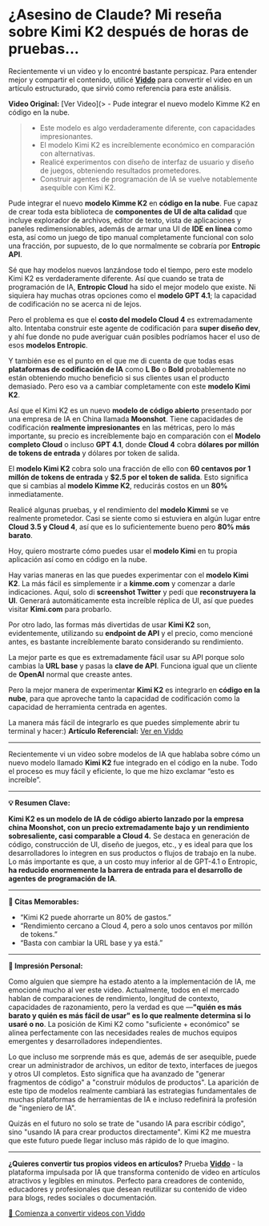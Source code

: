 # ¿Asesino de Claude? Mi reseña sobre Kimi K2 después de horas de pruebas...

Recientemente vi un video y lo encontré bastante perspicaz. Para entender mejor y compartir el contenido, utilicé **[Viddo](https://viddo.pro/)** para convertir el video en un artículo estructurado, que sirvió como referencia para este análisis.

**Video Original:** [Ver Video](> - Pude integrar el nuevo modelo Kimme K2 en código en la nube.
> - Este modelo es algo verdaderamente diferente, con capacidades impresionantes.
> - El modelo Kimi K2 es increíblemente económico en comparación con alternativas.
> - Realicé experimentos con diseño de interfaz de usuario y diseño de juegos, obteniendo resultados prometedores.
> - Construir agentes de programación de IA se vuelve notablemente asequible con Kimi K2.

Pude integrar el nuevo **modelo Kimme K2** en **código en la nube**. Fue capaz de crear toda esta biblioteca de **componentes de UI de alta calidad** que incluye explorador de archivos, editor de texto, vista de aplicaciones y paneles redimensionables, además de armar una UI de **IDE en línea** como esta, así como un juego de tipo manual completamente funcional con solo una fracción, por supuesto, de lo que normalmente se cobraría por **Entropic API**.

Sé que hay modelos nuevos lanzándose todo el tiempo, pero este modelo Kimi K2 es verdaderamente diferente. Así que cuando se trata de programación de IA, **Entropic Cloud** ha sido el mejor modelo que existe. Ni siquiera hay muchas otras opciones como el **modelo GPT 4.1**; la capacidad de codificación no se acerca ni de lejos.

Pero el problema es que el **costo del modelo Cloud 4** es extremadamente alto. Intentaba construir este agente de codificación para **super diseño dev**, y ahí fue donde no pude averiguar cuán posibles podríamos hacer el uso de esos **modelos Entropic**.

Y también ese es el punto en el que me di cuenta de que todas esas **plataformas de codificación de IA** como **L Bo** o **Bold** probablemente no están obteniendo mucho beneficio si sus clientes usan el producto demasiado. Pero eso va a cambiar completamente con este **modelo Kimi K2**.

Así que el Kimi K2 es un nuevo **modelo de código abierto** presentado por una empresa de IA en China llamada **Moonshot**. Tiene capacidades de codificación **realmente impresionantes** en las métricas, pero lo más importante, su precio es increíblemente bajo en comparación con el **Modelo completo Cloud** o incluso **GPT 4.1**, donde **Cloud 4** cobra **dólares por millón de tokens de entrada** y dólares por token de salida.

El **modelo Kimi K2** cobra solo una fracción de ello con **60 centavos por 1 millón de tokens de entrada** y **$2.5 por el token de salida**. Esto significa que si cambias al **modelo Kimme K2**, reducirás costos en un **80%** inmediatamente.

Realicé algunas pruebas, y el rendimiento del **modelo Kimmi** se ve realmente prometedor. Casi se siente como si estuviera en algún lugar entre **Cloud 3.5 y Cloud 4**, así que es lo suficientemente bueno pero **80% más barato**.

Hoy, quiero mostrarte cómo puedes usar el **modelo Kimi** en tu propia aplicación así como en código en la nube.

Hay varias maneras en las que puedes experimentar con el **modelo Kimi K2**. La más fácil es simplemente ir a **kimme.com** y comenzar a darle indicaciones. Aquí, solo di **screenshot Twitter** y pedí que **reconstruyera la UI**. Generará automáticamente esta increíble réplica de UI, así que puedes visitar **Kimi.com** para probarlo.

Por otro lado, las formas más divertidas de usar **Kimi K2** son, evidentemente, utilizando su **endpoint de API** y el precio, como mencioné antes, es bastante increíblemente barato considerando su rendimiento.

La mejor parte es que es extremadamente fácil usar su API porque solo cambias la **URL base** y pasas la **clave de API**. Funciona igual que un cliente de **OpenAI** normal que creaste antes.

Pero la mejor manera de experimentar **Kimi K2** es integrarlo en **código en la nube**, para que aproveche tanto la capacidad de codificación como la capacidad de herramienta centrada en agentes.

La manera más fácil de integrarlo es que puedes simplemente abrir tu terminal y hacer:)
**Artículo Referencial:** [Ver en Viddo](https://viddo.pro/zh/video-result/ab78a578-e160-4137-862a-397e1ee74fd2)

---

Recientemente vi un video sobre modelos de IA que hablaba sobre cómo un nuevo modelo llamado **Kimi K2** fue integrado en el código en la nube. Todo el proceso es muy fácil y eficiente, lo que me hizo exclamar “esto es increíble”.

---

**💡 Resumen Clave:**

**Kimi K2 es un modelo de IA de código abierto lanzado por la empresa china Moonshot, con un precio extremadamente bajo y un rendimiento sobresaliente, casi comparable a Cloud 4.** Se destaca en generación de código, construcción de UI, diseño de juegos, etc., y es ideal para que los desarrolladores lo integren en sus productos o flujos de trabajo en la nube. Lo más importante es que, a un costo muy inferior al de GPT-4.1 o Entropic, **ha reducido enormemente la barrera de entrada para el desarrollo de agentes de programación de IA**.

---

**🎯 Citas Memorables:**

- “Kimi K2 puede ahorrarte un 80% de gastos.”
- “Rendimiento cercano a Cloud 4, pero a solo unos centavos por millón de tokens.”
- “Basta con cambiar la URL base y ya está.”

---

**🧠 Impresión Personal:**

Como alguien que siempre ha estado atento a la implementación de IA, me emocioné mucho al ver este video. Actualmente, todos en el mercado hablan de comparaciones de rendimiento, longitud de contexto, capacidades de razonamiento, pero la verdad es que —**"quién es más barato y quién es más fácil de usar" es lo que realmente determina si lo usaré o no**. La posición de Kimi K2 como "suficiente + económico" se alinea perfectamente con las necesidades reales de muchos equipos emergentes y desarrolladores independientes.

Lo que incluso me sorprende más es que, además de ser asequible, puede crear un administrador de archivos, un editor de texto, interfaces de juegos y otros UI completos. Esto significa que ha avanzado de "generar fragmentos de código" a "construir módulos de productos". La aparición de este tipo de modelos realmente cambiará las estrategias fundamentales de muchas plataformas de herramientas de IA e incluso redefinirá la profesión de "ingeniero de IA".

Quizás en el futuro no solo se trate de "usando IA para escribir código", sino "usando IA para crear productos directamente". Kimi K2 me muestra que este futuro puede llegar incluso más rápido de lo que imagino.

---

**¿Quieres convertir tus propios videos en artículos?** Prueba **[Viddo](https://viddo.pro/)** - la plataforma impulsada por IA que transforma contenido de video en artículos atractivos y legibles en minutos. Perfecto para creadores de contenido, educadores y profesionales que desean reutilizar su contenido de video para blogs, redes sociales o documentación.

[🚀 Comienza a convertir videos con Viddo](https://viddo.pro/)